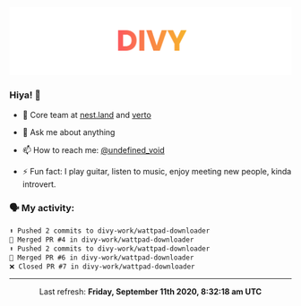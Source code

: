 
![](https://github.com/divy-work/divy-work/raw/master/assets/divy.png)

### Hiya! 👋

- 🔭 Core team at [nest.land](https://github.com/nestdotland/nest.land) and [verto](https://github.com/useverto/verto)

- 💬 Ask me about anything

- 📫 How to reach me: [@undefined_void](https://instagram.com/divy.exe)

- ⚡ Fun fact: I play guitar, listen to music, enjoy meeting new people, kinda introvert.

### 🗣 My activity:

```
⬆️ Pushed 2 commits to divy-work/wattpad-downloader
🎉 Merged PR #4 in divy-work/wattpad-downloader
⬆️ Pushed 2 commits to divy-work/wattpad-downloader
🎉 Merged PR #6 in divy-work/wattpad-downloader
❌ Closed PR #7 in divy-work/wattpad-downloader
```

------------
<p align="center">Last refresh: <b>Friday, September 11th 2020, 8:32:18 am UTC</b></p>
